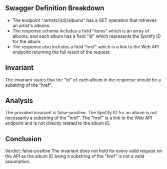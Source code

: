 ## Swagger Definition Breakdown
- The endpoint "/artists/{id}/albums" has a GET operation that retrieves an artist's albums.
- The response schema includes a field "items" which is an array of albums, and each album has a field "id" which represents the Spotify ID for the album.
- The response also includes a field "href" which is a link to the Web API endpoint returning the full result of the request.

## Invariant
The invariant states that the "id" of each album in the response should be a substring of the "href".

## Analysis
The provided invariant is false-positive. The Spotify ID for an album is not necessarily a substring of the "href". The "href" is a link to the Web API endpoint and is not directly related to the album ID.

## Conclusion
Verdict: false-positive
The invariant does not hold for every valid request on the API as the album ID being a substring of the "href" is not a valid assumption.
